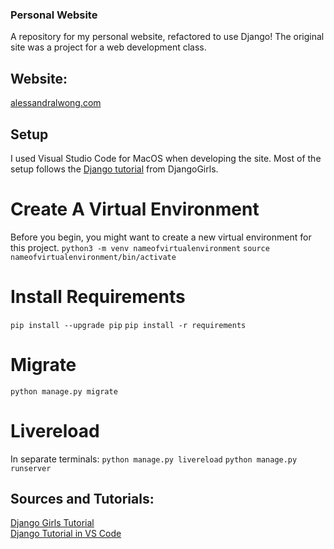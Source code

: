 ### Personal Website
A repository for my personal website, refactored to use Django! The original site was a project for a web development class.

## Website:
[alessandralwong.com](https://www.alessandralwong.com)

## Setup
I used Visual Studio Code for MacOS when developing the site. Most of the setup follows the [Django tutorial](https://tutorial.djangogirls.org/en/) from DjangoGirls.
# Create A Virtual Environment
Before you begin, you might want to create a new virtual environment for this project.
`python3 -m venv nameofvirtualenvironment`
`source nameofvirtualenvironment/bin/activate`
# Install Requirements
`pip install --upgrade pip`
`pip install -r requirements`
# Migrate
`python manage.py migrate`
# Livereload
In separate terminals:
`python manage.py livereload`
`python manage.py runserver`
## Sources and Tutorials:
[Django Girls Tutorial](https://tutorial.djangogirls.org/en/)  
[Django Tutorial in VS Code](https://code.visualstudio.com/docs/python/tutorial-django)
